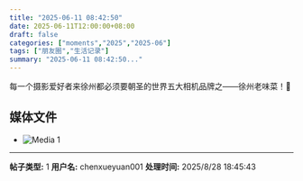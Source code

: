 ```yaml
---
title: "2025-06-11 08:42:50"
date: 2025-06-11T12:00:00+08:00
draft: false
categories: ["moments","2025","2025-06"]
tags: ["朋友圈","生活记录"]
summary: "2025-06-11 08:42:50..."
---
```


每一个摄影爱好者来徐州都必须要朝圣的世界五大相机品牌之——徐州老味菜！📸

## 媒体文件

- ![Media 1](/Moments/photos/2025-06-11/202506110842500.jpg)

---

**帖子类型:** 1
**用户名:** chenxueyuan001
**处理时间:** 2025/8/28 18:45:43